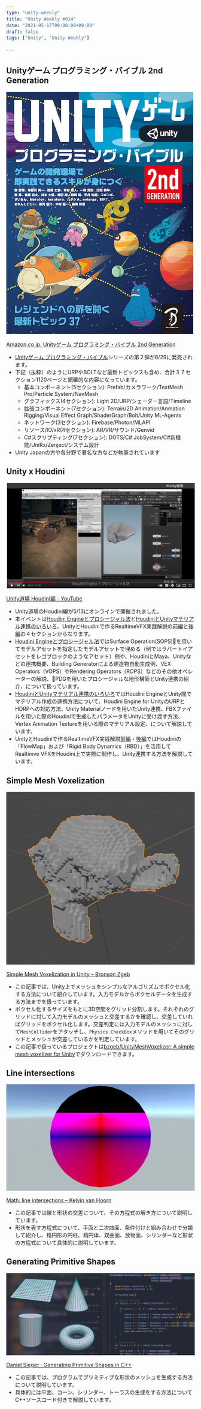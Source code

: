 ```yaml
---
type: "unity-weekly"
title: "Unity Weekly #014"
date: "2021-05-17T09:00:00+09:00"
draft: false
tags: ["Unity", "Unity Weekly"]

---
```


## Unityゲーム プログラミング・バイブル 2nd Generation

![](./81ptSvHkjLS.jpg)

[Amazon.co.jp: Unityゲーム プログラミング・バイブル 2nd Generation](https://www.amazon.co.jp/dp/4862465072/)

- [Unityゲーム プログラミング・バイブル](https://www.amazon.co.jp//dp/4862464130/)シリーズの第２弾が6/29に発売されます。
- 下記（抜粋）のようにURPやBOLTなど最新トピックスも含め、合計３７セクション1120ページと網羅的な内容になっています。
    - 基本コンポーネント(5セクション): Prefab/カメラワーク/TextMesh Pro/Particle System/NavMesh
    - グラフィックス(4セクション): Light 2D/URP/シェーダー言語/Timeline
    - 拡張コンポーネント(7セクション): Terrain/2D Animation/Anmation Rigging/Visual Effect Graph/ShaderGraph/Bolt/Unity ML-Agents
    - ネットワーク(3セクション): Firebase/Photon/MLAPI
    - リソース/IO/xR(4セクション): AR/VR/サウンド/Genvid
    - C#スクリプティング(7セクション): DOTS/C# JobSystem/C#新機能/UniRx/Zenject/システム設計
- Unity Japanの方や各分野で著名な方などが執筆されています

## Unity x Houdini

![](./houdini-unity.png)

[Unity道場 Houdini編 - YouTube](https://www.youtube.com/watch?v=MkcmAwzjulE)

- Unity道場のHoudini編が5/13にオンラインで開催されました。
- 本イベントは[Houdini Engineとプロシージャル法](https://www.youtube.com/watch?v=9eXOglQ6Klc)と[HoudiniとUnityマテリアル連携のいろいろ](https://www.youtube.com/watch?v=qrEsP1glPC0)、UnityとHoudiniで作るRealtimeVFX実践解説の[前編](https://www.youtube.com/watch?v=8nHK7bYDUy4)と[後編](https://www.youtube.com/watch?v=8qM-OAuPujM)の４セクションからなります。
- [Houdini Engineとプロシージャル法](https://www.youtube.com/watch?v=9eXOglQ6Klc)ではSurface Operation(SOPS)を用いてモデルアセットを指定したモデルアセットで埋める（例ではラバートイアセットをレゴブロックのようなアセット）例や、HoudiniとMaya、Unityなどの連携概要、Building Generatorによる建造物自動生成例、VEX Operators（VOPS）やRendering Operators（ROPS）などのその他オペレーターの解説、PDGを用いたプロシージャルな地形構築とUnity連携の紹介、について扱っています。
- [HoudiniとUnityマテリアル連携のいろいろ](https://www.youtube.com/watch?v=qrEsP1glPC0)ではHoudini EngineとUnity間でマテリアル作成の連携方法について、Houdini Engine for UnityのURPとHDRPへの対応方法、Unity Materialノードを用いたUnity連携、FBXファイルを用いた際のHoudiniで生成したパラメータをUnityに受け渡す方法、Vertex Animation Textureを用いる際のマテリアル設定、について解説しています。
- UnityとHoudiniで作るRealtimeVFX実践解説[前編](https://www.youtube.com/watch?v=8nHK7bYDUy4)・[後編](https://www.youtube.com/watch?v=8qM-OAuPujM)ではHoudiniの「FlowMap」および「Rigid Body Dynamics（RBD）」を活用してRealtimve VFXをHoudini上で実際に制作し、Unity連携する方法を解説しています。

## Simple Mesh Voxelization

![](./VoxelMesh.png)

[Simple Mesh Voxelization in Unity – Bronson Zgeb](https://bronsonzgeb.com/index.php/2021/05/15/simple-mesh-voxelization-in-unity/)

- この記事では、Unity上でメッシュをシンプルなアルゴリズムでボクセル化する方法について紹介しています。入力モデルからボクセルデータを生成する方法までを扱っています。
- ボクセル化するサイズをもとに3D空間をグリッド分割します。それぞれのグリッドに対して入力モデルのメッシュと交差するかを確認し、交差していればグリッドをボクセル化します。交差判定には入力モデルのメッシュに対して`MeshCollider`をアタッチし、`Physics.CheckBox`メソッドを用いてそのグリッドとメッシュが交差しているかを判定しています。
- この記事で扱っているプロジェクトは[bzgeb/UnityMeshVoxelizer: A simple mesh voxelizer for Unity](https://github.com/bzgeb/UnityMeshVoxelizer)でダウンロードできます。

## Line intersections

![](./shapes_720p-1.gif)

[Math: line intersections – Kelvin van Hoorn](https://kelvinvanhoorn.wordpress.com/2021/05/11/math-line-intersections/)

- この記事では線と形状の交差について、その方程式の解き方について説明しています。
- 形状を表す方程式について、平面と二次曲面、条件付けと組み合わせで分類して紹介し、楕円形の円柱、楕円体、双曲面、放物面、シリンダーなど形状の方程式について具体的に説明しています。

## Generating Primitive Shapes

![](./generating_primitives_teaser.png)

[Daniel Sieger · Generating Primitive Shapes in C++](https://www.danielsieger.com/blog/2021/05/03/generating-primitive-shapes.html)

- この記事では、プログラムでプリミティブな形状のメッシュを生成する方法について説明しています。
- 具体的には平面、コーン、シリンダー、トーラスの生成をする方法についてC++ソースコード付きで解説しています。
